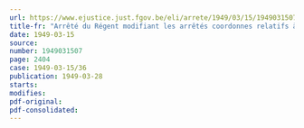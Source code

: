 ```yaml
---
url: https://www.ejustice.just.fgov.be/eli/arrete/1949/03/15/1949031507/justel
title-fr: "Arrêté du Régent modifiant les arrêtés coordonnes relatifs à l'octroi d'une indemnité en faveur des ayants droit des militaires soldés de l'armée belge, coordonnes par l'arrêté du Régent du 15 mars 1948"
date: 1949-03-15
source:
number: 1949031507
page: 2404
case: 1949-03-15/36
publication: 1949-03-28
starts:
modifies:
pdf-original:
pdf-consolidated:
---
```


